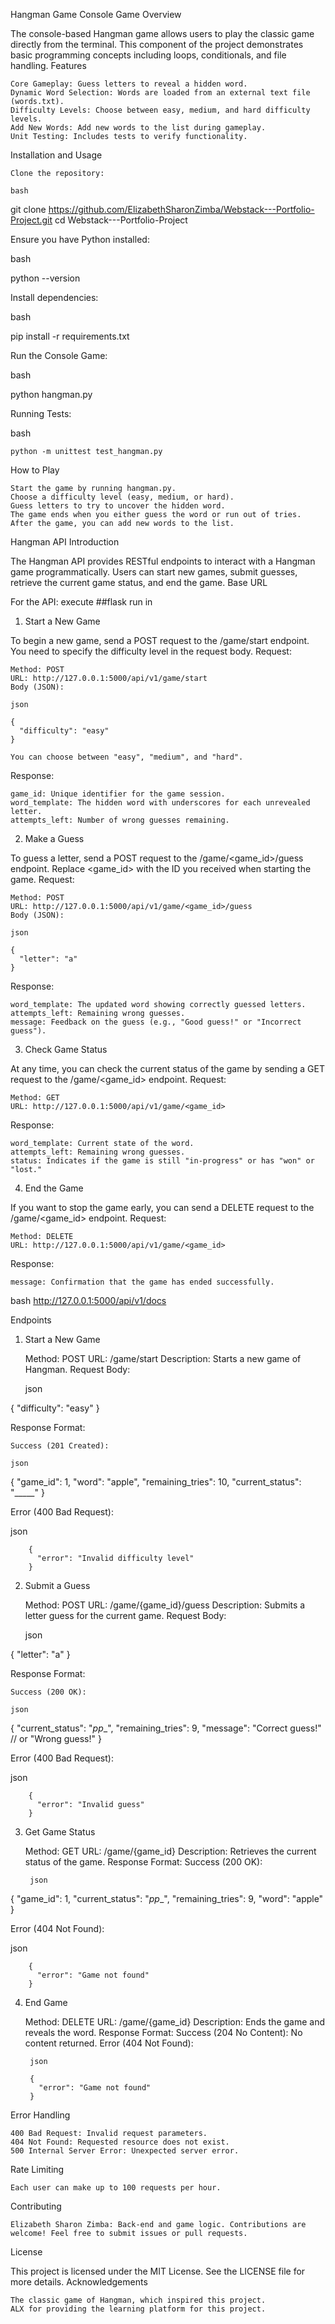 Hangman Game
Console Game
Overview

The console-based Hangman game allows users to play the classic game directly from the terminal. This component of the project demonstrates basic programming concepts including loops, conditionals, and file handling.
Features

    Core Gameplay: Guess letters to reveal a hidden word.
    Dynamic Word Selection: Words are loaded from an external text file (words.txt).
    Difficulty Levels: Choose between easy, medium, and hard difficulty levels.
    Add New Words: Add new words to the list during gameplay.
    Unit Testing: Includes tests to verify functionality.

Installation and Usage

    Clone the repository:

    bash

git clone https://github.com/ElizabethSharonZimba/Webstack---Portfolio-Project.git
cd Webstack---Portfolio-Project

Ensure you have Python installed:

bash

python --version

Install dependencies:

bash

pip install -r requirements.txt

Run the Console Game:

bash

python hangman.py

Running Tests:

bash

    python -m unittest test_hangman.py

How to Play

    Start the game by running hangman.py.
    Choose a difficulty level (easy, medium, or hard).
    Guess letters to try to uncover the hidden word.
    The game ends when you either guess the word or run out of tries.
    After the game, you can add new words to the list.

Hangman API
Introduction

The Hangman API provides RESTful endpoints to interact with a Hangman game programmatically. Users can start new games, submit guesses, retrieve the current game status, and end the game.
Base URL

For the API:
execute 
##flask run in 

1. Start a New Game

To begin a new game, send a POST request to the /game/start endpoint. You need to specify the difficulty level in the request body.
Request:

    Method: POST
    URL: http://127.0.0.1:5000/api/v1/game/start
    Body (JSON):

    json

    {
      "difficulty": "easy"
    }

    You can choose between "easy", "medium", and "hard".

Response:

    game_id: Unique identifier for the game session.
    word_template: The hidden word with underscores for each unrevealed letter.
    attempts_left: Number of wrong guesses remaining.

2. Make a Guess

To guess a letter, send a POST request to the /game/<game_id>/guess endpoint. Replace <game_id> with the ID you received when starting the game.
Request:

    Method: POST
    URL: http://127.0.0.1:5000/api/v1/game/<game_id>/guess
    Body (JSON):

    json

    {
      "letter": "a"
    }

Response:

    word_template: The updated word showing correctly guessed letters.
    attempts_left: Remaining wrong guesses.
    message: Feedback on the guess (e.g., "Good guess!" or "Incorrect guess").

3. Check Game Status

At any time, you can check the current status of the game by sending a GET request to the /game/<game_id> endpoint.
Request:

    Method: GET
    URL: http://127.0.0.1:5000/api/v1/game/<game_id>

Response:

    word_template: Current state of the word.
    attempts_left: Remaining wrong guesses.
    status: Indicates if the game is still "in-progress" or has "won" or "lost."

4. End the Game

If you want to stop the game early, you can send a DELETE request to the /game/<game_id> endpoint.
Request:

    Method: DELETE
    URL: http://127.0.0.1:5000/api/v1/game/<game_id>

Response:

    message: Confirmation that the game has ended successfully.

bash
http://127.0.0.1:5000/api/v1/docs



Endpoints
1. Start a New Game

    Method: POST
    URL: /game/start
    Description: Starts a new game of Hangman.
    Request Body:

    json

{
  "difficulty": "easy" 
}

Response Format:

    Success (201 Created):

    json

{
  "game_id": 1,
  "word": "apple",
  "remaining_tries": 10,
  "current_status": "_____"
}

Error (400 Bad Request):

json

        {
          "error": "Invalid difficulty level"
        }

2. Submit a Guess

    Method: POST
    URL: /game/{game_id}/guess
    Description: Submits a letter guess for the current game.
    Request Body:

    json

{
  "letter": "a"
}

Response Format:

    Success (200 OK):

    json

{
  "current_status": "_pp__",
  "remaining_tries": 9,
  "message": "Correct guess!"  // or "Wrong guess!"
}

Error (400 Bad Request):

json

        {
          "error": "Invalid guess"
        }

3. Get Game Status

    Method: GET
    URL: /game/{game_id}
    Description: Retrieves the current status of the game.
    Response Format:
        Success (200 OK):

        json

{
  "game_id": 1,
  "current_status": "_pp__",
  "remaining_tries": 9,
  "word": "apple"
}

Error (404 Not Found):

json

        {
          "error": "Game not found"
        }

4. End Game

    Method: DELETE
    URL: /game/{game_id}
    Description: Ends the game and reveals the word.
    Response Format:
        Success (204 No Content): No content returned.
        Error (404 Not Found):

        json

        {
          "error": "Game not found"
        }

Error Handling

    400 Bad Request: Invalid request parameters.
    404 Not Found: Requested resource does not exist.
    500 Internal Server Error: Unexpected server error.

Rate Limiting

    Each user can make up to 100 requests per hour.

Contributing

    Elizabeth Sharon Zimba: Back-end and game logic. Contributions are welcome! Feel free to submit issues or pull requests.

License

This project is licensed under the MIT License. See the LICENSE file for more details.
Acknowledgements

    The classic game of Hangman, which inspired this project.
    ALX for providing the learning platform for this project.